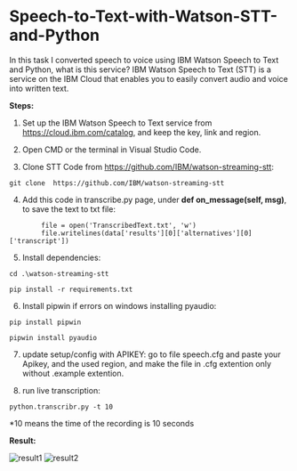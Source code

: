 # Speech-to-Text-with-Watson-STT-and-Python

In this task I converted speech to voice using IBM Watson Speech to Text and Python, what is this service? IBM Watson Speech to Text (STT) is a service on the IBM Cloud that enables you to easily convert audio and voice into written text.

**Steps:**

1. Set up the IBM Watson Speech to Text service from https://cloud.ibm.com/catalog, and keep the key, link and region.

2. Open CMD or the terminal in Visual Studio Code.

3. Clone STT Code from https://github.com/IBM/watson-streaming-stt:
```
git clone  https://github.com/IBM/watson-streaming-stt
```

4. Add this code in transcribe.py page, under **def on_message(self, msg)**, to save the text to txt file:
```
        file = open('TranscribedText.txt', 'w')
        file.writelines(data['results'][0]['alternatives'][0]['transcript'])
```

5.  Install dependencies:
``` 
cd .\watson-streaming-stt
```
```
pip install -r requirements.txt
```

6. Install pipwin if errors on windows installing pyaudio: 
```
pip install pipwin
```
```
pipwin install pyaudio
```

7. update setup/config with APIKEY: go to file speech.cfg and paste your Apikey, and the used region, and make the file in .cfg extention only without .example extention.

8. run live transcription: 
```
python.transcribr.py -t 10
```
*10 means the time of the recording is 10 seconds


**Result:**

![result1](https://user-images.githubusercontent.com/85819577/125170189-69304280-e1b6-11eb-8f26-4afc6212287b.png)
![result2](https://user-images.githubusercontent.com/85819577/125170192-6b929c80-e1b6-11eb-9828-4850af0f3738.png)

